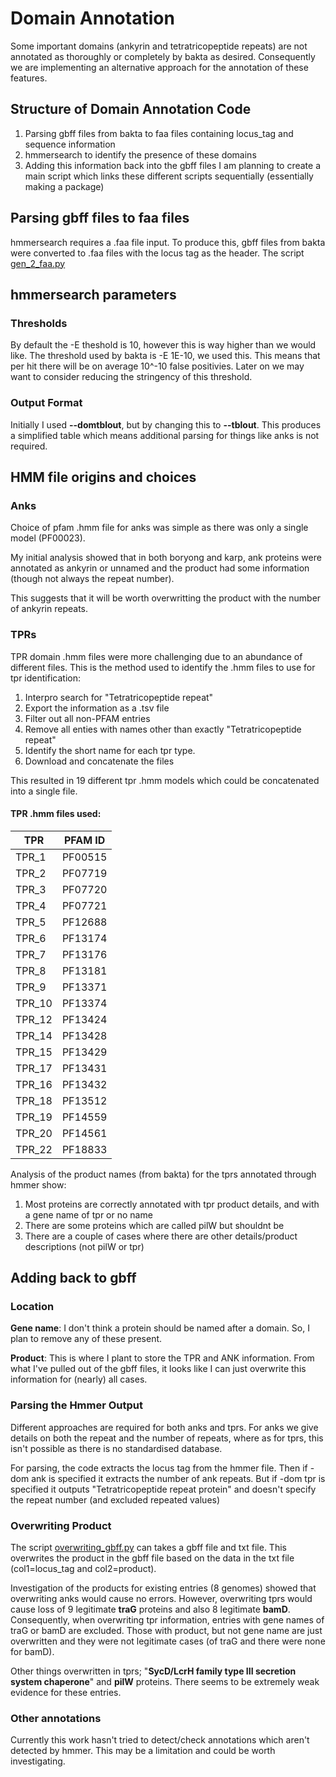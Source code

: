 # Domain Annotation
Some important domains (ankyrin and tetratricopeptide repeats) are not annotated as thoroughly or completely by bakta as desired. Consequently we are implementing an alternative approach for the annotation of these features.

## Structure of Domain Annotation Code
1. Parsing gbff files from bakta to faa files containing locus_tag and sequence information
2. hmmersearch to identify the presence of these domains
3. Adding this information back into the gbff files
I am planning to create a main script which links these different scripts sequentially (essentially making a package)

## Parsing gbff files to faa files
hmmersearch requires a .faa file input. To produce this, gbff files from bakta were converted to .faa files with the locus tag as the header.
The script [gen_2_faa.py](https://github.com/OKyne1/ot_genome_project/blob/main/2_annotation_scripts/domain_annotation/1_gbff_2_faa/gen_2_faa.py)

## hmmersearch parameters
### Thresholds
By default the -E theshold is 10, however this is way higher than we would like.
The threshold used by bakta is -E 1E-10, we used this. This means that per hit there will be on average 10^-10 false positivies. Later on we may want to consider reducing the stringency of this threshold.

### Output Format
Initially I used **--domtblout**, but by changing this to **--tblout**. This produces a simplified table which means additional parsing for things like anks is not required.

## HMM file origins and choices
### Anks
Choice of pfam .hmm file for anks was simple as there was only a single model (PF00023). 

My initial analysis showed that in both boryong and karp, ank proteins were annotated as ankyrin or unnamed and the product had some information (though not always the repeat number). 

This suggests that it will be worth overwritting the product with the number of ankyrin repeats.

### TPRs
TPR domain .hmm files were more challenging due to an abundance of different files. This is the method used to identify the .hmm files to use for tpr identification:
1. Interpro search for "Tetratricopeptide repeat"
2. Export the information as a .tsv file
3. Filter out all non-PFAM entries
4. Remove all enties with names other than exactly "Tetratricopeptide repeat"
5. Identify the short name for each tpr type.
6. Download and concatenate the files

This resulted in 19 different tpr .hmm models which could be concatenated into a single file.

#### TPR .hmm files used:
| TPR   | PFAM ID   |
|-------|---------|
|	TPR_1	|	PF00515	|
|	TPR_2	|	PF07719	|
|	TPR_3	|	PF07720	|
|	TPR_4	|	PF07721	|
|	TPR_5	|	PF12688	|
|	TPR_6	|	PF13174	|
|	TPR_7	|	PF13176	|
|	TPR_8	|	PF13181	|
|	TPR_9	|	PF13371	|
|	TPR_10	|	PF13374	|
|	TPR_12	|	PF13424	|
|	TPR_14	|	PF13428	|
|	TPR_15	|	PF13429	|
|	TPR_17	|	PF13431	|
|	TPR_16	|	PF13432	|
|	TPR_18	|	PF13512	|
|	TPR_19	|	PF14559	|
|	TPR_20	|	PF14561	|
|	TPR_22	|	PF18833	|

Analysis of the product names (from bakta) for the tprs annotated through hmmer show:
1. Most proteins are correctly annotated with tpr product details, and with a gene name of tpr or no name
2. There are some proteins which are called pilW but shouldnt be
3. There are a couple of cases where there are other details/product descriptions (not pilW or tpr)

## Adding back to gbff
### Location
**Gene name**: I don't think a protein should be named after a domain. So, I plan to remove any of these present.

**Product**: This is where I plant to store the TPR and ANK information. From what I've pulled out of the gbff files, it looks like I can just overwrite this information for (nearly) all cases.

### Parsing the Hmmer Output
Different approaches are required for both anks and tprs. For anks we give details on both the repeat and the number of repeats, where as for tprs, this isn't possible as there is no standardised database.

For parsing, the code extracts the locus tag from the hmmer file. Then if -dom ank is specified it extracts the number of ank repeats. But if -dom tpr is specified it outputs "Tetratricopeptide repeat protein" and doesn't specify the repeat number (and excluded repeated values)

### Overwriting Product
The script [overwriting_gbff.py](https://github.com/OKyne1/ot_genome_project/blob/main/2_annotation_scripts/domain_annotation/3_adding_2_gbff/overwriting_gbff.py) can takes a gbff file and txt file. This overwrites the product in the gbff file based on the data in the txt file (col1=locus_tag and col2=product).

Investigation of the products for existing entries (8 genomes) showed that overwriting anks would cause no errors. However, overwriting tprs would cause loss of 9 legitimate **traG** proteins and also 8 legitimate **bamD**. Consequently, when overwriting tpr information, entries with gene names of traG or bamD are excluded. Those with product, but not gene name are just overwritten and they were not legitimate cases (of traG and there were none for bamD).

Other things overwritten in tprs; "**SycD/LcrH family type III secretion system chaperone**" and **pilW** proteins. There seems to be extremely weak evidence for these entries.

### Other annotations
Currently this work hasn't tried to detect/check annotations which aren't detected by hmmer. This may be a limitation and could be worth investigating.

